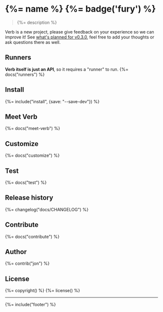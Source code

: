 # {%= name %} {%= badge('fury') %}

> {%= description %}

Verb is a new project, please give feedback on your experience so we can improve it! See [what's planned for v0.3.0](https://github.com/assemble/verb/issues/12), feel free to add your thoughts or ask questions there as well.

## Runners
**Verb itself is just an API**, so it requires a "runner" to run.
{%= docs("runners") %}

## Install
{%= include("install", {save: "--save-dev"}) %}

## Meet Verb
{%= docs("meet-verb") %}

## Customize
{%= docs("customize") %}

## Test
{%= docs("test") %}

## Release history
{%= changelog("docs/CHANGELOG") %}

## Contribute
{%= docs("contribute") %}

## Author
{%= contrib("jon") %}

## License
{%= copyright() %}
{%= license() %}

***

{%= include("footer") %}